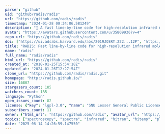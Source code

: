 ```yaml
---
parser: "github"
uid: "github/radis/radis"
url: "https://github.com/radis/radis"
timestamp: "2024-01-28 00:34:06.581249"
description: "🌱 A fast line-by-line code for high-resolution infrared molecular spectra"
avatar: "https://avatars.githubusercontent.com/u/35809936?v=4"
repo_url: "https://github.com/radis/radis"
doi: ["https://ui.adsabs.harvard.edu/abs/2019JQSRT.222...12P", "https://ui.adsabs.harvard.edu/abs/2023ascl.soft12033P/abstract"]
title: "RADIS: Fast line-by-line code for high-resolution infrared molecular spectra"
name: "radis"
full_name: "radis/radis"
html_url: "https://github.com/radis/radis"
created_at: "2018-01-25T15:54:18Z"
updated_at: "2024-01-26T12:27:54Z"
clone_url: "https://github.com/radis/radis.git"
homepage: "http://radis.github.io/"
size: 16807
stargazers_count: 185
watchers_count: 185
language: "Python"
open_issues_count: 82
license: {"key": "lgpl-3.0", "name": "GNU Lesser General Public License v3.0", "spdx_id": "LGPL-3.0", "url": "https://api.github.com/licenses/lgpl-3.0", "node_id": "MDc6TGljZW5zZTEy"}
subscribers_count: 11
owner: {"html_url": "https://github.com/radis", "avatar_url": "https://avatars.githubusercontent.com/u/35809936?v=4", "login": "radis", "type": "Organization"}
topics: ["spectroscopy", "spectra", "infrared", "hitran", "hitemp", "plasma", "plasma-physics", "combustion", "radiation", "astrophysics", "exoplanets", "closember"]
date: "2025-06-14 14:26:59.147550"
---
```

